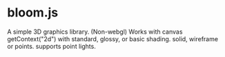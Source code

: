 # bloom.js
A simple 3D graphics library. (Non-webgl)
Works with canvas getContext("2d")
with standard, glossy, or basic shading.
solid, wireframe or points.
supports point lights.

